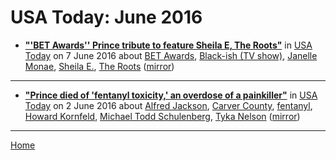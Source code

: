 # USA Today: June 2016

 - [**"'BET Awards'' Prince tribute to feature Sheila E, The Roots"**](https://usatoday.com/story/life/tv/2016/06/07/bet-awards-prince-tribute-feature-sheila-e-roots/85563070/) in [USA Today](https://usatoday.com/) on 7 June 2016 about [BET Awards](../../topics/bet-awards/index.md), [Black-ish (TV show)](../../topics/tv-show/black-ish/index.md), [Janelle Monae](../../topics/janelle-monae/index.md), [Sheila E.](../../topics/sheila-e/index.md), [The Roots](../../topics/the-roots/index.md) ([mirror](https://web.archive.org/web/*/https://usatoday.com/story/life/tv/2016/06/07/bet-awards-prince-tribute-feature-sheila-e-roots/85563070/))

----

 - [**"Prince died of 'fentanyl toxicity,' an overdose of a painkiller"**](https://usatoday.com/story/life/music/2016/06/02/ap-prince-died-opioid-overdose/85029998/) in [USA Today](https://usatoday.com/) on 2 June 2016 about [Alfred Jackson](../../topics/alfred-jackson/index.md), [Carver County](../../topics/carver-county/index.md), [fentanyl](../../topics/fentanyl/index.md), [Howard Kornfeld](../../topics/howard-kornfeld/index.md), [Michael Todd Schulenberg](../../topics/michael-todd-schulenberg/index.md), [Tyka Nelson](../../topics/tyka-nelson/index.md) ([mirror](https://web.archive.org/web/*/https://usatoday.com/story/life/music/2016/06/02/ap-prince-died-opioid-overdose/85029998/))

----

[Home](./)
